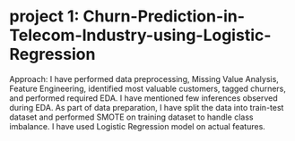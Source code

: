 # project 1: Churn-Prediction-in-Telecom-Industry-using-Logistic-Regression
Approach:
I have performed data preprocessing, Missing Value Analysis, Feature Engineering, identified most valuable customers, tagged churners, and performed required EDA. I have mentioned few inferences observed during EDA.
As part of data preparation, I have split the data into train-test dataset and performed SMOTE on training dataset to handle class imbalance. 
I have used Logistic Regression model on actual features.
